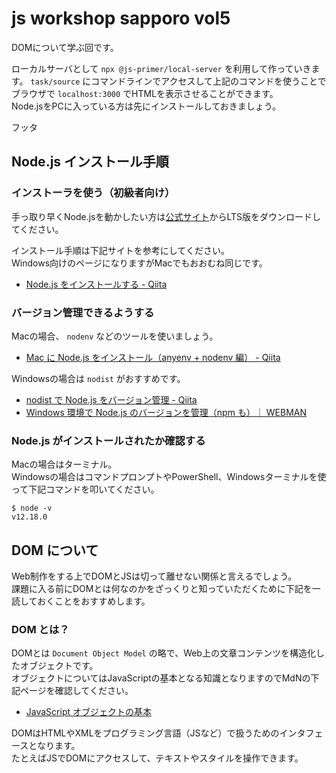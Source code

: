 # js workshop sapporo vol5

DOMについて学ぶ回です。

ローカルサーバとして `npx @js-primer/local-server` を利用して作っていきます。
`task/source` にコマンドラインでアクセスして上記のコマンドを使うことでブラウザで `localhost:3000` でHTMLを表示させることができます。  
Node.jsをPCに入っている方は先にインストールしておきましょう。

フッタ

## Node.js インストール手順

### インストーラを使う（初級者向け）

手っ取り早くNode.jsを動かしたい方は[公式サイト](https://nodejs.org/ja/)からLTS版をダウンロードしてください。

インストール手順は下記サイトを参考にしてください。  
Windows向けのページになりますがMacでもおおむね同じです。

- [Node.js をインストールする - Qiita](https://qiita.com/sefoo0104/items/0653c935ea4a4db9dc2b)

### バージョン管理できるようする

Macの場合、 `nodenv` などのツールを使いましょう。

- [Mac に Node.js をインストール（anyenv + nodenv 編） - Qiita](https://qiita.com/kyosuke5_20/items/eece817eb283fc9d214f)

Windowsの場合は `nodist` がおすすめです。

- [nodist で Node.js をバージョン管理 - Qiita](https://qiita.com/satoyan419/items/56e0b5f35912b9374305)
- [Windows 環境で Node.js のバージョンを管理（npm も）｜ WEBMAN](https://webman-japan.com/win-node-npm-ver-manage/)

### Node.js がインストールされたか確認する

Macの場合はターミナル。  
Windowsの場合はコマンドプロンプトやPowerShell、Windowsターミナルを使って下記コマンドを叩いてください。

```shell
$ node -v
v12.18.0
```

## DOM について

Web制作をする上でDOMとJSは切って離せない関係と言えるでしょう。  
課題に入る前にDOMとは何なのかをざっくりと知っていただくために下記を一読しておくことをおすすめします。

### DOM とは？

DOMとは `Document Object Model` の略で、Web上の文章コンテンツを構造化したオブジェクトです。  
オブジェクトについてはJavaScriptの基本となる知識となりますのでMdNの下記ページを確認してください。

- [JavaScript オブジェクトの基本](https://developer.mozilla.org/ja/docs/Learn/JavaScript/Objects/Basics)

DOMはHTMLやXMLをプログラミング言語（JSなど）で扱うためのインタフェースとなります。  
たとえばJSでDOMにアクセスして、テキストやスタイルを操作できます。
